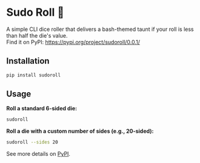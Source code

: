 # Sudo Roll 🎲

A simple CLI dice roller that delivers a bash-themed taunt if your roll is less than half the die's value.  
Find it on PyPI: https://pypi.org/project/sudoroll/0.0.1/

## Installation

```bash
pip install sudoroll
```

## Usage

**Roll a standard 6-sided die:**

```bash
sudoroll
```

**Roll a die with a custom number of sides (e.g., 20-sided):**

```bash
sudoroll --sides 20
```

See more details on [PyPI](https://pypi.org/project/sudoroll/0.0.1/).

